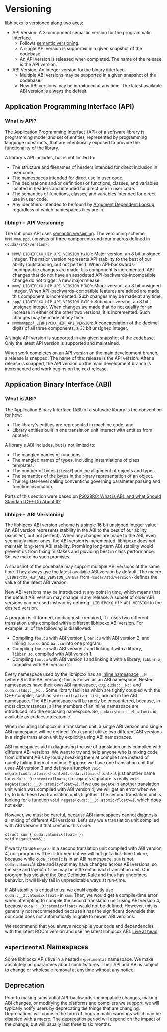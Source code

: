 <!-- MIT License
  -- 
  -- Modifications Copyright (c) 2024-2025 Advanced Micro Devices, Inc.
  -- 
  -- Permission is hereby granted, free of charge, to any person obtaining a copy
  -- of this software and associated documentation files (the "Software"), to deal
  -- in the Software without restriction, including without limitation the rights
  -- to use, copy, modify, merge, publish, distribute, sublicense, and/or sell
  -- copies of the Software, and to permit persons to whom the Software is
  -- furnished to do so, subject to the following conditions:
  -- 
  -- The above copyright notice and this permission notice shall be included in all
  -- copies or substantial portions of the Software.
  -- 
  -- THE SOFTWARE IS PROVIDED "AS IS", WITHOUT WARRANTY OF ANY KIND, EXPRESS OR
  -- IMPLIED, INCLUDING BUT NOT LIMITED TO THE WARRANTIES OF MERCHANTABILITY,
  -- FITNESS FOR A PARTICULAR PURPOSE AND NONINFRINGEMENT. IN NO EVENT SHALL THE
  -- AUTHORS OR COPYRIGHT HOLDERS BE LIABLE FOR ANY CLAIM, DAMAGES OR OTHER
  -- LIABILITY, WHETHER IN AN ACTION OF CONTRACT, TORT OR OTHERWISE, ARISING FROM,
  -- OUT OF OR IN CONNECTION WITH THE SOFTWARE OR THE USE OR OTHER DEALINGS IN THE
  -- SOFTWARE.
  -->

# Versioning

libhipcxx is versioned along two axes:

- API Version: A 3-component semantic version for the programmatic interface.
    - Follows [semantic versioning].
    - A single API version is supported in a given snapshot of the codebase.
    - An API version is released when completed.
        The name of the release is the API version.
- ABI Version: An integer version for the binary interface.
    - Multiple ABI versions may be supported in a given snapshot of the codebase.
    - New ABI versions may be introduced at any time.
        The latest available ABI version is always the default.

## Application Programming Interface (API)

### What is API?

The Application Programming Interface (API) of a software library is programming
  model and set of entities, represented by programming language constructs,
  that are intentionally exposed to provide the functionality of the library.

A library's API includes, but is not limited to:

- The structure and filenames of headers intended for direct inclusion in user
      code.
- The namespaces intended for direct use in user code.
- The declarations and/or definitions of functions, classes, and variables
      located in headers and intended for direct use in user code.
- The semantics of functions, classes, and variables intended for direct use in
      user code.
- Any identifiers intended to be found by [Argument Dependent Lookup],
      regardless of which namespaces they are in.

### libhip++ API Versioning

The libhipcxx API uses [semantic versioning].
The versioning scheme, `MMM.mmm.ppp`, consists of three components and four
  macros defined in `<cuda//std/version>`:

- `MMM`/`_LIBHIPCXX_HIP_API_VERSION_MAJOR`: Major version, an 8 bit unsigned
      integer.
    The major version represents API stability to the best of our ability
        (outstanding, but not perfect).
    When API-backwards-incompatible changes are made, this component is
        incremented.
    ABI changes that do not have an associated API-backwards-incompatible change
        do not trigger a new major release.
- `mmm`/`_LIBHIPCXX_HIP_API_VERSION_MINOR`: Minor version, an 8 bit unsigned
        integer.
    When API-backwards-compatible features are added are made, this component is
        incremented.
    Such changes may be made at any time.
- `ppp`/`_LIBHIPCXX_HIP_API_VERSION_PATCH`: Subminor version, an 8 bit
        unsigned integer.
    When changes are made that do not qualify for an increase in either of the
        other two versions, it is incremented.
    Such changes may be made at any time.
- `MMMmmmppp`/`_LIBHIPCXX_HIP_API_VERSION`: A concatenation of the decimal
    digits of all three components, a 32 bit unsigned integer.

A single API version is supported in any given snapshot of the codebase.
Only the latest API version is supported and maintained.

When work completes on an API version on the main development branch, a
  release is snapped.
The name of that release is the API version.
After a release is snapped, the API version on the main development branch
  is incremented and work begins on the next release.

## Application Binary Interface (ABI)

### What is ABI?

The Application Binary Interface (ABI) of a software library is the convention
  for how:

- The library's entities are represented in machine code, and
- Library entities built in one translation unit interact with entities from
    another.

A library's ABI includes, but is not limited to:

- The mangled names of functions.
- The mangled names of types, including instantiations of class templates.
- The number of bytes (`sizeof`) and the alignment of objects and types.
- The semantics of the bytes in the binary representation of an object.
- The register-level calling conventions governing parameter passing and
      function invocation.

Parts of this section were based on
  [P2028R0: What is ABI, and what Should Standard C++ Do About It?].

### libhip++ ABI Versioning

The libhipcxx ABI version scheme is a single 16 bit unsigned
  integer value.
An ABI version represents stability in the ABI to the best of our ability
  (excellent, but not perfect).
When any changes are made to the ABI, even seemingly minor ones, the ABI
  version is incremented.
libhipcxx does not maintain long-term ABI stability.
Promising long-term ABI stability would prevent us from fixing mistakes and
  providing best in class performance.
So, we make no such promises.

A snapshot of the codebase may support multiple ABI versions at the same time.
They always use the latest available ABI version by default.
The macro `_LIBHIPCXX_HIP_ABI_VERSION_LATEST` from `<cuda//std/version>`
  defines the value of the latest ABI version.

New ABI versions may be introduced at any point in time, which means that the
  default ABI version may change in any release.
A subset of older ABI versions can be used instead by defining
  `_LIBHIPCXX_HIP_ABI_VERSION` to the desired version.

A program is ill-formed, no diagnostic required, if it uses two different
  translation units compiled with a different libhipcxx ABI
  version.
For example, all of the following is disallowed:

- Compiling `foo.cu` with ABI version 1, `bar.cu` with ABI version 2, and
      linking `foo.cu` and `bar.cu` into one program.
- Compiling `foo.cu` with ABI version 2 and linking it with a library,
      `libbar.so`, compiled with ABI version 1.
- Compiling `foo.cu` with ABI version 1 and linking it with a library,
      `libbar.a`, compiled with ABI version 2.

Every namespace used by the libhipcxx has an
  [inline namespace] `__N` (where `N` is the ABI version); this is known as an
  ABI namespace.
Nested namespaces have their own ABI namespace, e.g. `cuda::__N::` and
  `cuda::stdd::__N::`.
Some library facilities which are tightly coupled with the C++ compiler, such as
  `std::initializer_list`, are not in the ABI namespace.
The ABI namespace will be rarely be encountered, because, in most
  circumstances, all the members of an inline namespace are introduced into the
  enclosing namespace.
So, `cuda::stdd::__N::atomic` is available as cuda::stdtd::atomic`.

When including libhipcxx in a translation unit, a single
  ABI version and single ABI namespace will be defined.
You cannot utilize two different ABI versions in a single translation unit by
   explicitly using ABI namespaces.

ABI namespaces aid in diagnosing the use of translation units compiled with
  different ABI versions.
We want to try and help anyone who is mixing code from different ABIs by loudly
  breaking them at compile time instead of quietly failing them at runtime.
Suppose we have one translation unit that uses ABI version 3 and defines a
  function `void negate(cuda::atomic<float>&)`.
`cuda::atomic<float>` is just another name for `cuda::__3::atomic<float>`, so
  `negate`'s signature is really `void negate(cuda::__3::atomic<float>&)`.
If we use `negate` in another translation unit which was compiled with ABI
  version 4, we will get an error when we try to link these two translation
  units together.
The second translation unit is looking for a function
  `void negate(cuda::__3::atomic<float>&)`, which does not exist.

However, we must be careful, because ABI namespaces cannot diagnosis all mixing
  of different ABI versions.
Let's say we a translation unit compiled with ABI version 3 that contains this
  code:

```hip
struct sum { cuda::atomic<float> };
void negate(sum&);
```

If we try to use `negate` in a second translation unit compiled with
  ABI version 4, our program will be ill-formed but we will not get a link-time
  failure, because while `cuda::atomic` is in an ABI namespace, `sum` is not.
`cuda::atomic`'s size and layout may have changed across ABI versions, so the
  size and layout of `sum` may be different in each translation unit.
Our program has violated the [One Definition Rule] and thus has undefined
  behavior.
It will likely fail in unpredictable ways at run-time.

If ABI stability is critical to us, we could explicitly use
  `cuda::__3::atomic<float>` in `sum`.
Then, we would get a compile-time error when attempting to compile the second
  translation unit using ABI version 4, because `cuda::__3::atomic<float>` would
  not be defined.
However, this is generally not recommended because it has the significant
  downside that our code does not automatically migrate to newer ABI versions.

We recommend that you always recompile your code and dependencies with the
  latest ROCm version and use the latest libhipcxx ABI.
[Live at head].

## `experimental` Namespaces

Some libhipcxx APIs live in a nested `experimental`
  namespace.
We make absolutely no guarantees about such features.
Their API and ABI is subject to change or wholesale removal at any time
  without any notice.

## Deprecation

Prior to making substantial API-backwards-incompatible changes, making ABI
  changes, or modifying the platforms and compilers we support, we will
  typically notify users by deprecating the things that are changing.
Deprecations will come in the form of programmatic warnings which can be
  disabled with a macro.
The deprecation period will depend on the impact of the change, but will usually
  last three to six months.


[releases section]: ../releases.md
[changelog]: changelog.md

[semantic versioning]: https://semver.org
[live at head]: https://www.youtube.com/watch?v=tISy7EJQPzI&t=1032s

[P2028R0: What is ABI, and what Should Standard C++ Do About It?]: https://wg21.link/P2028R0

[Argument Dependent Lookup]: https://en.cppreference.com/w/cpp/language/adl
[One Definition Rule]: https://en.cppreference.com/w/cpp/language/definition#One_Definition_Rule
[inline namespace]: https://en.cppreference.com/w/cpp/language/namespace#Inline_namespaces


